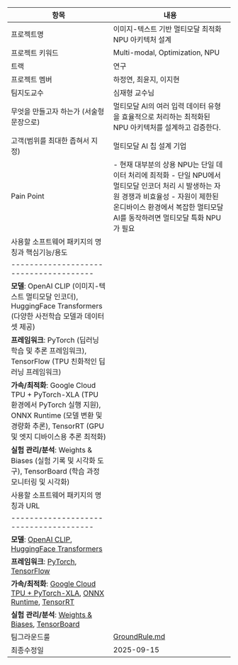 | 항목 | 내용 |
|------|------|
| 프로젝트명 | 이미지-텍스트 기반 멀티모달 최적화 NPU 아키텍처 설계 |
| 프로젝트 키워드 | Multi-modal, Optimization, NPU |
| 트랙 | 연구 |
| 프로젝트 멤버 | 하정연, 최윤지, 이지현 |
| 팀지도교수 | 심재형 교수님 |
| 무엇을 만들고자 하는가 (서술형 문장으로) | 멀티모달 AI의 여러 입력 데이터 유형을 효율적으로 처리하는 최적화된 NPU 아키텍처를 설계하고 검증한다. |
| 고객(범위를 최대한 좁혀서 지정) | 멀티모달 AI 칩 설계 기업 |
| Pain Point |- 현재 대부분의 상용 NPU는 단일 데이터 처리에 최적화 - 단일 NPU에서 멀티모달 인코더 처리 시 발생하는 자원 경쟁과 비효율성 - 자원이 제한된 온디바이스 환경에서 복잡한 멀티모달 AI를 동작하려면 멀티모달 특화 NPU가 필요 |
| 사용할 소프트웨어 패키지의 명칭과 핵심기능/용도 |
|--------------------------------------|
| **모델**: OpenAI CLIP (이미지-텍스트 멀티모달 인코더), HuggingFace Transformers (다양한 사전학습 모델과 데이터셋 제공) |
| **프레임워크**: PyTorch (딥러닝 학습 및 추론 프레임워크), TensorFlow (TPU 친화적인 딥러닝 프레임워크) |
| **가속/최적화**: Google Cloud TPU + PyTorch-XLA (TPU 환경에서 PyTorch 실행 지원), ONNX Runtime (모델 변환 및 경량화 추론), TensorRT (GPU 및 엣지 디바이스용 추론 최적화) |
| **실험 관리/분석**: Weights & Biases (실험 기록 및 시각화 도구), TensorBoard (학습 과정 모니터링 및 시각화) |
| 사용할 소프트웨어 패키지의 명칭과 URL |
|--------------------------------------|
| **모델**: [OpenAI CLIP](https://github.com/openai/CLIP), [HuggingFace Transformers](https://huggingface.co/transformers) |
| **프레임워크**: [PyTorch](https://pytorch.org/), [TensorFlow](https://www.tensorflow.org/) |
| **가속/최적화**: [Google Cloud TPU + PyTorch-XLA](https://github.com/pytorch/xla), [ONNX Runtime](https://onnxruntime.ai/), [TensorRT](https://developer.nvidia.com/tensorrt) |
| **실험 관리/분석**: [Weights & Biases](https://wandb.ai/site), [TensorBoard](https://www.tensorflow.org/tensorboard) |
| 팀그라운드룰 | [GroundRule.md](./GroundRule.md) |
| 최종수정일 | 2025-09-15 |












